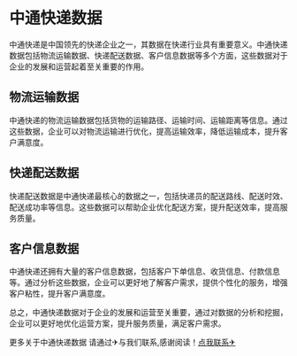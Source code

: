 # 中通快递数据

中通快递是中国领先的快递企业之一，其数据在快递行业具有重要意义。中通快递数据包括物流运输数据、快递配送数据、客户信息数据等多个方面，这些数据对于企业的发展和运营起着至关重要的作用。

## 物流运输数据

中通快递的物流运输数据包括货物的运输路径、运输时间、运输距离等信息。通过这些数据，企业可以对物流运输进行优化，提高运输效率，降低运输成本，提升客户满意度。

## 快递配送数据

快递配送数据是中通快递最核心的数据之一，包括快递员的配送路线、配送时效、配送成功率等信息。这些数据可以帮助企业优化配送方案，提升配送效率，提高服务质量。

## 客户信息数据

中通快递还拥有大量的客户信息数据，包括客户下单信息、收货信息、付款信息等。通过分析这些数据，企业可以更好地了解客户需求，提供个性化的服务，增强客户粘性，提升客户满意度。

总之，中通快递数据对于企业的发展和运营至关重要，通过对数据的分析和挖掘，企业可以更好地优化运营方案，提升服务质量，满足客户需求。

更多关于中通快递数据 请通过✈与我们联系,感谢阅读！[点我联系✈](https://box.k02.cc)
